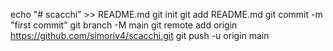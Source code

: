 echo "# scacchi" >> README.md
git init
git add README.md
git commit -m "first commit"
git branch -M main
git remote add origin https://github.com/simoriv4/scacchi.git
git push -u origin main
